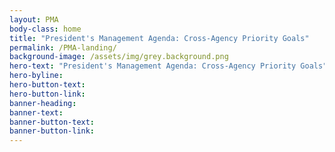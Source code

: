 ```yaml
---
layout: PMA
body-class: home
title: "President's Management Agenda: Cross-Agency Priority Goals"
permalink: /PMA-landing/
background-image: /assets/img/grey.background.png
hero-text: "President's Management Agenda: Cross-Agency Priority Goals"
hero-byline:
hero-button-text: 
hero-button-link: 
banner-heading: 
banner-text: 
banner-button-text: 
banner-button-link: 
---
```

